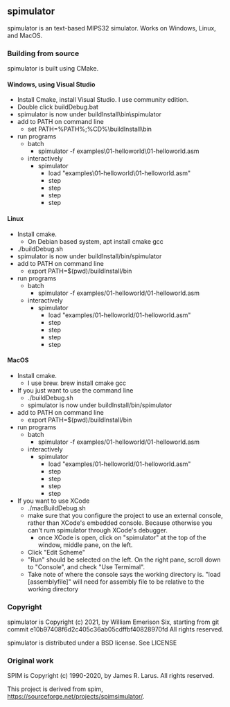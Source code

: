 ## spimulator

spimulator is an text-based MIPS32 simulator. Works on Windows, Linux, and MacOS.

### Building from source

spimulator is built using CMake.



#### Windows, using Visual Studio

* Install Cmake, install Visual Studio.  I use community edition.
* Double click buildDebug.bat
* spimulator is now under buildInstall\bin\spimulator
* add to PATH on command line
    * set PATH=%PATH%;%CD%\buildInstall\bin
* run programs
    * batch
        * spimulator -f examples\01-helloworld\01-helloworld.asm
    * interactively
        * spimulator
            * load "examples\01-helloworld\01-helloworld.asm"
            * step
            * step
            * step
            * step

#### Linux

* Install cmake.
    * On Debian based system, apt install cmake gcc
* ./buildDebug.sh
* spimulator is now under buildInstall/bin/spimulator
* add to PATH on command line
    * export PATH=$(pwd)/buildInstall/bin
* run programs
    * batch
        * spimulator -f examples/01-helloworld/01-helloworld.asm
    * interactively
        * spimulator
            * load "examples/01-helloworld/01-helloworld.asm"
            * step
            * step
            * step
            * step

#### MacOS

* Install cmake.
    * I use brew. brew install cmake gcc
* If you just want to use the command line
    * ./buildDebug.sh
    * spimulator is now under buildInstall/bin/spimulator
* add to PATH on command line
    * export PATH=$(pwd)/buildInstall/bin
* run programs
    * batch
        * spimulator -f examples/01-helloworld/01-helloworld.asm
    * interactively
        * spimulator
            * load "examples/01-helloworld/01-helloworld.asm"
            * step
            * step
            * step
            * step
* If you want to use XCode
    * ./macBuildDebug.sh
    * make sure that you configure the project to use an external console, rather than XCode's embedded console.  Because otherwise you can't rum spimulator through XCode's debugger.
        * once XCode is open, click on "spimulator" at the top of the window, middle pane, on the left.
	* Click "Edit Scheme"
	* "Run" should be selected on the left.  On the right pane, scroll down to "Console", and check "Use Termimal".
	* Take note of where the console says the working directory is.  "load [assemblyfile]" will need for assembly file to be relative to the working directory


### Copyright

spimulator is Copyright (c) 2021, by William Emerison Six, starting from git commit e10b97408f6d2c405c36ab05cdffbf40828970fd
All rights reserved.

spimulator is distributed under a BSD license.  See LICENSE


### Original work

SPIM is Copyright (c) 1990-2020, by James R. Larus.
All rights reserved.


This project is derived from spim, https://sourceforge.net/projects/spimsimulator/.
